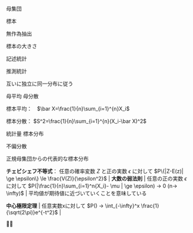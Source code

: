


母集団

標本

無作為抽出

標本の大きさ

記述統計

推測統計

互いに独立に同一分布に従う

母平均
母分散

標本平均：　$\bar X=\frac{1}{n}\sum_{i=1}^{n}X_i$

標本分散： $S^2=\frac{1}{n}\sum_{i=1}^{n}(X_i-\bar X)^2$

統計量
標本分布


不偏分散

正規母集団からの代表的な標本分布




**チェビシェフ不等式**：
 任意の確率変数 $Z$ と正の実数 $\epsilon$ に対して $P\{|Z-E(z)| \ge \epsilon\} \le \frac{V(Z)}{\epsilon^2}$  |
**大数の弱法則** | 任意の正の実数 $\epsilon$ に対して $P(|\frac{1}{n}\sum_{i=1}^n{X_i}- \mu | \ge \epsilon) -> 0 (n-> \infty)$ | 平均値が期待値に近づいていくことを意味している

**中心極限定理** | 任意実数xに対して $P() -> \int_{-\infty}^x \frac{1}{\sqrt(2\pi)}e^{-t^2}$ |



